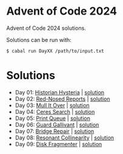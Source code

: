 # Advent of Code 2024

Advent of Code 2024 solutions.

Solutions can be run with:
```bash
$ cabal run DayXX /path/to/input.txt
```

# Solutions

- Day 01: [Historian Hysteria](https://adventofcode.com/2024/day/1) | [solution](./solutions/Day01.hs)
- Day 02: [Red-Nosed Reports](https://adventofcode.com/2024/day/2) | [solution](./solutions/Day02.hs)
- Day 03: [Mull It Over](https://adventofcode.com/2024/day/3) | [solution](./solutions/Day03.hs)
- Day 04: [Ceres Search](https://adventofcode.com/2024/day/4) | [solution](./solutions/Day04.hs)
- Day 05: [Print Queue](https://adventofcode.com/2024/day/5) | [solution](./solutions/Day05.hs)
- Day 06: [Guard Gallivant](https://adventofcode.com/2024/day/6) | [solution](./solutions/Day06.hs)
- Day 07: [Bridge Repair](https://adventofcode.com/2024/day/7) | [solution](./solutions/Day07.hs)
- Day 08: [Resonant Collinearity](https://adventofcode.com/2024/day/8) | [solution](./solutions/Day08.hs)
- Day 09: [Disk Fragmenter](https://adventofcode.com/2024/day/9) | [solution](./solutions/Day09.hs)
